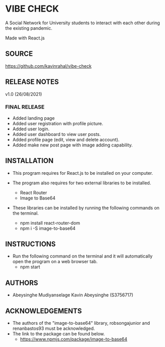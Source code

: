
# VIBE CHECK #

A Social Network for University students to interact with each other during the existing pandemic.

Made with React.js

## SOURCE ##

https://github.com/kavinrahal/vibe-check

## RELEASE NOTES ##

v1.0 (26/08/2021)

### FINAL RELEASE

- Added landing page
- Added user registration with profile picture.
- Added user login.
- Added user dashboard to view user posts.
- Added profile page (edit, view and delete account).
- Added make new post page with image adding capability.

## INSTALLATION ##
- This program requires for React.js to be installed on your computer.
- The program also requires for two external libraries to be installed.
     - React Router
     - Image to Base64

- These libraries can be installed by running the following commands on the terminal.
    -  npm install react-router-dom
    -  npm i -S image-to-base64

## INSTRUCTIONS ##
- Run the following command on the terminal and it will automatically open the program on a web browser tab.
    - npm start

## AUTHORS ##
- Abeysinghe Mudiyanselage Kavin Abeysinghe (S3756717)

## ACKNOWLEDGEMENTS ##
 - The authors of the "image-to-base64" library, robsongajunior and renanbastos93 must be acknowledged.
 - The link to the package can be found below.
    - https://www.npmjs.com/package/image-to-base64


